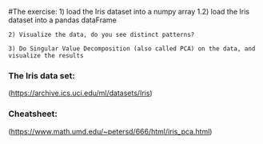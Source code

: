 #The exercise: 
	1) load the Iris dataset into a numpy array
	1.2) load the Iris dataset into a pandas dataFrame

	2) Visualize the data, do you see distinct patterns?

	3) Do Singular Value Decomposition (also called PCA) on the data, and visualize the results

### The Iris data set:
(https://archive.ics.uci.edu/ml/datasets/Iris)

### Cheatsheet:
(https://www.math.umd.edu/~petersd/666/html/iris_pca.html)

